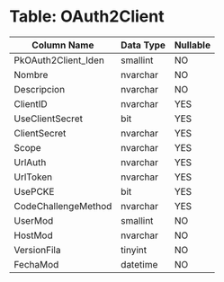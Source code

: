 # Table: OAuth2Client

| Column Name | Data Type | Nullable |
|-------------|-----------|----------|
| PkOAuth2Client_Iden | smallint | NO |
| Nombre | nvarchar | NO |
| Descripcion | nvarchar | NO |
| ClientID | nvarchar | YES |
| UseClientSecret | bit | YES |
| ClientSecret | nvarchar | YES |
| Scope | nvarchar | YES |
| UrlAuth | nvarchar | YES |
| UrlToken | nvarchar | YES |
| UsePCKE | bit | YES |
| CodeChallengeMethod | nvarchar | YES |
| UserMod | smallint | NO |
| HostMod | nvarchar | NO |
| VersionFila | tinyint | NO |
| FechaMod | datetime | NO |
